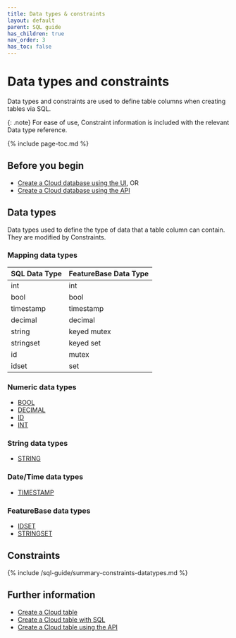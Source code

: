 ```yaml
---
title: Data types & constraints
layout: default
parent: SQL guide
has_children: true
nav_order: 3
has_toc: false
---
```


# Data types and constraints

Data types and constraints are used to define table columns when creating tables via SQL.

{: .note}
For ease of use, Constraint information is included with the relevant Data type reference.

{% include page-toc.md %}

## Before you begin

* [Create a Cloud database using the UI](/docs/cloud/cloud-databases/cloud-db-create), OR
* [Create a Cloud database using the API](https://api-docs-featurebase-cloud.redoc.ly/v2#operation/createDatabase)

## Data types

Data types used to define the type of data that a table column can contain. They are modified by Constraints.

### Mapping data types

| SQL Data Type | FeatureBase Data Type |
|---------------|---|
| int | int |
| bool | bool |
| timestamp | timestamp |
| decimal | decimal |
| string | keyed mutex |
| stringset | keyed set |
| id | mutex |
| idset | set |

### Numeric data types

* [BOOL](/docs/sql-guide/data-types/data-type-bool)
* [DECIMAL](/docs/sql-guide/data-types/data-type-decimal)
* [ID](/docs/sql-guide/data-types/data-type-id)
* [INT](/docs/sql-guide/data-types/data-type-int)

### String data types

* [STRING](/docs/sql-guide/data-types/data-type-string)

### Date/Time data types

* [TIMESTAMP](/docs/sql-guide/data-types/data-type-timestamp)

### FeatureBase data types

* [IDSET](/docs/sql-guide/data-types/data-type-idset)
* [STRINGSET](/docs/sql-guide/data-types/data-type-stringset)

## Constraints

{% include /sql-guide/summary-constraints-datatypes.md %}

## Further information

* [Create a Cloud table](/docs/cloud/cloud-tables/cloud-table-create)
* [Create a Cloud table with SQL](/docs/sql-guide/statements/statement-create-table)
* [Create a Cloud table using the API](https://api-docs-featurebase-cloud.redoc.ly/v2#operation/createTable)
